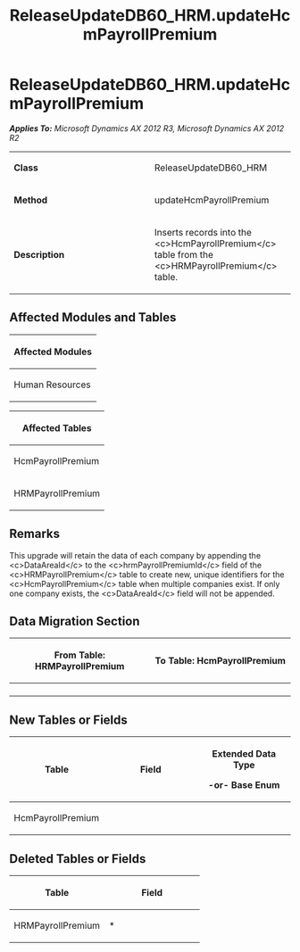 ﻿---
title: ReleaseUpdateDB60_HRM.updateHcmPayrollPremium
TOCTitle: ReleaseUpdateDB60_HRM.updateHcmPayrollPremium
ms:assetid: 51b1daa2-6a7f-3bbb-5053-a73f249543d6
ms:mtpsurl: https://msdn.microsoft.com/en-us/library/JJ685563(v=AX.60)
ms:contentKeyID: 49708257
ms.date: 05/18/2015
mtps_version: v=AX.60
---

# ReleaseUpdateDB60\_HRM.updateHcmPayrollPremium 


_**Applies To:** Microsoft Dynamics AX 2012 R3, Microsoft Dynamics AX 2012 R2_

<table>
<colgroup>
<col style="width: 50%" />
<col style="width: 50%" />
</colgroup>
<tbody>
<tr class="odd">
<td><p><strong>Class</strong></p></td>
<td><p>ReleaseUpdateDB60_HRM</p></td>
</tr>
<tr class="even">
<td><p><strong>Method</strong></p></td>
<td><p>updateHcmPayrollPremium</p></td>
</tr>
<tr class="odd">
<td><p><strong>Description</strong></p></td>
<td><p>Inserts records into the &lt;c&gt;HcmPayrollPremium&lt;/c&gt; table from the &lt;c&gt;HRMPayrollPremium&lt;/c&gt; table.</p></td>
</tr>
</tbody>
</table>


## Affected Modules and Tables

<table>
<colgroup>
<col style="width: 100%" />
</colgroup>
<thead>
<tr class="header">
<th><p>Affected Modules</p></th>
</tr>
</thead>
<tbody>
<tr class="odd">
<td><p>Human Resources</p></td>
</tr>
</tbody>
</table>


<table>
<colgroup>
<col style="width: 100%" />
</colgroup>
<thead>
<tr class="header">
<th><p>Affected Tables</p></th>
</tr>
</thead>
<tbody>
<tr class="odd">
<td><p>HcmPayrollPremium</p></td>
</tr>
<tr class="even">
<td><p>HRMPayrollPremium</p></td>
</tr>
</tbody>
</table>


## Remarks

This upgrade will retain the data of each company by appending the \<c\>DataAreaId\</c\> to the \<c\>hrmPayrollPremiumId\</c\> field of the \<c\>HRMPayrollPremium\</c\> table to create new, unique identifiers for the \<c\>HcmPayrollPremium\</c\> table when multiple companies exist. If only one company exists, the \<c\>DataAreaId\</c\> field will not be appended.

## Data Migration Section

<table>
<colgroup>
<col style="width: 50%" />
<col style="width: 50%" />
</colgroup>
<thead>
<tr class="header">
<th><p>From Table: HRMPayrollPremium</p></th>
<th><p>To Table: HcmPayrollPremium</p></th>
</tr>
</thead>
<tbody>
<tr class="odd">
<td><p></p></td>
<td><p></p></td>
</tr>
</tbody>
</table>


## New Tables or Fields

<table>
<colgroup>
<col style="width: 33%" />
<col style="width: 33%" />
<col style="width: 33%" />
</colgroup>
<thead>
<tr class="header">
<th><p>Table</p></th>
<th><p>Field</p></th>
<th><p>Extended Data Type</p>
<p>-or- Base Enum</p></th>
</tr>
</thead>
<tbody>
<tr class="odd">
<td><p>HcmPayrollPremium</p></td>
<td><p></p></td>
<td><p></p></td>
</tr>
</tbody>
</table>


## Deleted Tables or Fields

<table>
<colgroup>
<col style="width: 50%" />
<col style="width: 50%" />
</colgroup>
<thead>
<tr class="header">
<th><p>Table</p></th>
<th><p>Field</p></th>
</tr>
</thead>
<tbody>
<tr class="odd">
<td><p>HRMPayrollPremium</p></td>
<td><p>*</p></td>
</tr>
</tbody>
</table>

  


